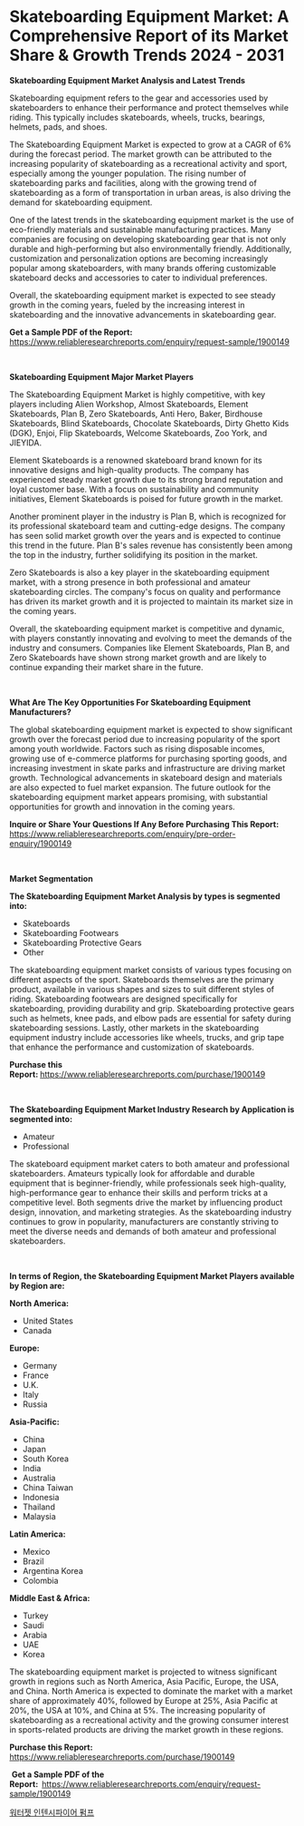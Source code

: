 <p><h1>Skateboarding Equipment Market: A Comprehensive Report of its Market Share & Growth Trends 2024 - 2031</h1></p><p><strong>Skateboarding Equipment Market Analysis and Latest Trends</strong></p>
<p><p>Skateboarding equipment refers to the gear and accessories used by skateboarders to enhance their performance and protect themselves while riding. This typically includes skateboards, wheels, trucks, bearings, helmets, pads, and shoes.</p><p>The Skateboarding Equipment Market is expected to grow at a CAGR of 6% during the forecast period. The market growth can be attributed to the increasing popularity of skateboarding as a recreational activity and sport, especially among the younger population. The rising number of skateboarding parks and facilities, along with the growing trend of skateboarding as a form of transportation in urban areas, is also driving the demand for skateboarding equipment.</p><p>One of the latest trends in the skateboarding equipment market is the use of eco-friendly materials and sustainable manufacturing practices. Many companies are focusing on developing skateboarding gear that is not only durable and high-performing but also environmentally friendly. Additionally, customization and personalization options are becoming increasingly popular among skateboarders, with many brands offering customizable skateboard decks and accessories to cater to individual preferences.</p><p>Overall, the skateboarding equipment market is expected to see steady growth in the coming years, fueled by the increasing interest in skateboarding and the innovative advancements in skateboarding gear.</p></p>
<p><strong>Get a Sample PDF of the Report:&nbsp;</strong> <a href="https://www.reliableresearchreports.com/enquiry/request-sample/1900149">https://www.reliableresearchreports.com/enquiry/request-sample/1900149</a></p>
<p>&nbsp;</p>
<p><strong>Skateboarding Equipment Major Market Players</strong></p>
<p><p>The Skateboarding Equipment Market is highly competitive, with key players including Alien Workshop, Almost Skateboards, Element Skateboards, Plan B, Zero Skateboards, Anti Hero, Baker, Birdhouse Skateboards, Blind Skateboards, Chocolate Skateboards, Dirty Ghetto Kids (DGK), Enjoi, Flip Skateboards, Welcome Skateboards, Zoo York, and JIEYIDA.</p><p>Element Skateboards is a renowned skateboard brand known for its innovative designs and high-quality products. The company has experienced steady market growth due to its strong brand reputation and loyal customer base. With a focus on sustainability and community initiatives, Element Skateboards is poised for future growth in the market.</p><p>Another prominent player in the industry is Plan B, which is recognized for its professional skateboard team and cutting-edge designs. The company has seen solid market growth over the years and is expected to continue this trend in the future. Plan B's sales revenue has consistently been among the top in the industry, further solidifying its position in the market.</p><p>Zero Skateboards is also a key player in the skateboarding equipment market, with a strong presence in both professional and amateur skateboarding circles. The company's focus on quality and performance has driven its market growth and it is projected to maintain its market size in the coming years.</p><p>Overall, the skateboarding equipment market is competitive and dynamic, with players constantly innovating and evolving to meet the demands of the industry and consumers. Companies like Element Skateboards, Plan B, and Zero Skateboards have shown strong market growth and are likely to continue expanding their market share in the future.</p></p>
<p>&nbsp;</p>
<p><strong>What Are The Key Opportunities For Skateboarding Equipment Manufacturers?</strong></p>
<p><p>The global skateboarding equipment market is expected to show significant growth over the forecast period due to increasing popularity of the sport among youth worldwide. Factors such as rising disposable incomes, growing use of e-commerce platforms for purchasing sporting goods, and increasing investment in skate parks and infrastructure are driving market growth. Technological advancements in skateboard design and materials are also expected to fuel market expansion. The future outlook for the skateboarding equipment market appears promising, with substantial opportunities for growth and innovation in the coming years.</p></p>
<p><strong>Inquire or Share Your Questions If Any Before Purchasing This Report:</strong> <a href="https://www.reliableresearchreports.com/enquiry/pre-order-enquiry/1900149">https://www.reliableresearchreports.com/enquiry/pre-order-enquiry/1900149</a></p>
<p>&nbsp;</p>
<p><strong>Market Segmentation</strong></p>
<p><strong>The Skateboarding Equipment Market Analysis by types is segmented into:</strong></p>
<p><ul><li>Skateboards</li><li>Skateboarding Footwears</li><li>Skateboarding Protective Gears</li><li>Other</li></ul></p>
<p><p>The skateboarding equipment market consists of various types focusing on different aspects of the sport. Skateboards themselves are the primary product, available in various shapes and sizes to suit different styles of riding. Skateboarding footwears are designed specifically for skateboarding, providing durability and grip. Skateboarding protective gears such as helmets, knee pads, and elbow pads are essential for safety during skateboarding sessions. Lastly, other markets in the skateboarding equipment industry include accessories like wheels, trucks, and grip tape that enhance the performance and customization of skateboards.</p></p>
<p><strong>Purchase this Report:&nbsp;</strong><a href="https://www.reliableresearchreports.com/purchase/1900149">https://www.reliableresearchreports.com/purchase/1900149</a></p>
<p>&nbsp;</p>
<p><strong>The Skateboarding Equipment Market Industry Research by Application is segmented into:</strong></p>
<p><ul><li>Amateur</li><li>Professional</li></ul></p>
<p><p>The skateboard equipment market caters to both amateur and professional skateboarders. Amateurs typically look for affordable and durable equipment that is beginner-friendly, while professionals seek high-quality, high-performance gear to enhance their skills and perform tricks at a competitive level. Both segments drive the market by influencing product design, innovation, and marketing strategies. As the skateboarding industry continues to grow in popularity, manufacturers are constantly striving to meet the diverse needs and demands of both amateur and professional skateboarders.</p></p>
<p>&nbsp;</p>
<p><strong>In terms of Region, the Skateboarding Equipment Market Players available by Region are:</strong></p>
<p>
    <p> <strong> North America: </strong>
        <ul>
            <li>United States</li>
            <li>Canada</li>
        </ul>
        </p> 
    <p> <strong> Europe: </strong>
        <ul>
            <li>Germany</li>
            <li>France</li>
            <li>U.K.</li>
            <li>Italy</li>
            <li>Russia</li>
        </ul>
        </p> 
    <p> <strong> Asia-Pacific: </strong>
        <ul>
            <li>China</li>
            <li>Japan</li>
            <li>South Korea</li>
            <li>India</li>
            <li>Australia</li>
            <li>China Taiwan</li>
            <li>Indonesia</li>
            <li>Thailand</li>
            <li>Malaysia</li>
        </ul>
        </p> 
    <p> <strong> Latin America: </strong>
        <ul>
            <li>Mexico</li>
            <li>Brazil</li>
            <li>Argentina Korea</li>
            <li>Colombia</li>
        </ul>
        </p> 
    <p> <strong> Middle East & Africa: </strong>
        <ul>
            <li>Turkey</li>
            <li>Saudi</li>
            <li>Arabia</li>
            <li>UAE</li>
            <li>Korea</li>
        </ul>
    </p>
    </p>
<p><p>The skateboarding equipment market is projected to witness significant growth in regions such as North America, Asia Pacific, Europe, the USA, and China. North America is expected to dominate the market with a market share of approximately 40%, followed by Europe at 25%, Asia Pacific at 20%, the USA at 10%, and China at 5%. The increasing popularity of skateboarding as a recreational activity and the growing consumer interest in sports-related products are driving the market growth in these regions.</p></p>
<p><strong>Purchase this Report: </strong><a href="https://www.reliableresearchreports.com/purchase/1900149">https://www.reliableresearchreports.com/purchase/1900149</a></p>
<p>&nbsp;<strong>Get a Sample PDF of the Report:&nbsp;&nbsp;</strong><a href="https://www.reliableresearchreports.com/enquiry/request-sample/1900149">https://www.reliableresearchreports.com/enquiry/request-sample/1900149</a></p>
<p><strong></strong></p>
<p><p><a href="https://github.com/mpodehpw07370073/Market-Research-Report-List-1/blob/main/31691705505.md">워터젯 인텐시파이어 펌프</a></p></p>